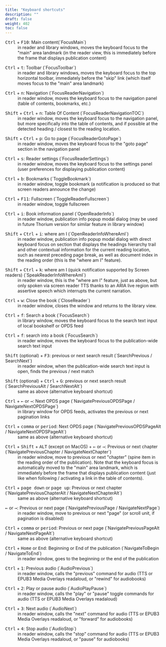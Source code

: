 ```yaml
---
title: "Keyboard shortcuts"
description: ""
draft: false
weight: 402
toc: false
---
```


<dl>
 <dt>  <kbd>Ctrl</kbd>  +  <kbd>F10</kbd>: Main content(`FocusMain`)</dt>
 <dd>in reader and library windows, moves the keyboard focus to the "main" area landmark (in the reader view, this is immediately before the frame that displays publication content)
 </dd>
</dl>
<dl>
 <dt>  <kbd>Ctrl</kbd>  +  <kbd>t</kbd>: Toolbar (`FocusToolbar`)</dt>
 <dd>in reader and library windows, moves the keyboard focus to the top horizontal toolbar, immediately before the "skip" link (which itself moves focus to the "main" area landmark)
 </dd>
</dl>
<dl>
 <dt>  <kbd>Ctrl</kbd>  +  <kbd>n</kbd>: Navigation (`FocusReaderNavigation`)</dt>
 <dd>in reader window, moves the keyboard focus to the navigation panel (table of contents, bookmarks, etc.)
 </dd>
</dl>
<dl>
 <dt>  <kbd>Shift</kbd>  +  <kbd>Ctrl</kbd>  +  <kbd>n</kbd>: Table Of Content (`FocusReaderNavigationTOC`)</dt>
 <dd>in reader window, moves the keyboard focus to the navigation panel, but more specifically into the table of contents, and if possible at the detected heading  / closest to the reading location.
 </dd>
</dl>
<dl>
 <dt>  <kbd>Shift</kbd>  +  <kbd>Ctrl</kbd>  +  <kbd>p</kbd>: Go to page (`FocusReaderGotoPage`)</dt>
 <dd>in reader window, moves the keyboard focus to the "goto page" section in the navigation panel
 </dd>
</dl>
<dl>
 <dt>  <kbd>Ctrl</kbd>  +  <kbd>s</kbd>: Reader settings (`FocusReaderSettings`)</dt>
 <dd>in reader window, moves the keyboard focus to the settings panel (user preferences for displaying publication content)
 </dd>
</dl>
<dl>
 <dt>  <kbd>Ctrl</kbd>  +  <kbd>b</kbd>: Bookmarks (`ToggleBookmark`)</dt>
 <dd>in reader window, toggle bookmark (a notification is produced so that screen readers announce the change)
 </dd>
</dl>
<dl>
 <dt>  <kbd>Ctrl</kbd>  +  <kbd>F11</kbd>: Fullscreen (`ToggleReaderFullscreen`)</dt>
 <dd>in reader window, toggle fullscreen
 </dd>
</dl>
<dl>
 <dt>  <kbd>Ctrl</kbd>  +  <kbd>i</kbd>: Book information panel (`OpenReaderInfo`)</dt>
 <dd>in reader window, publication info popup modal dialog (may be used in future Thorium version for similar feature in library window)
 </dd>
</dl>
<dl>
 <dt>  <kbd>Shift</kbd>  +  <kbd>Ctrl</kbd>  +  <kbd>i</kbd>: where am I (`OpenReaderInfoWhereAmI`)</dt>
 <dd>in reader window, publication info popup modal dialog with direct keyboard focus on section that displays the headings hierarchy trail and other contextual information for the current reading location, such as nearest preceding page break, as well as document index in the reading order (this is the "where am I" feature).
 </dd>
</dl>
<dl>
 <dt>  <kbd>Shift</kbd>  +  <kbd>Ctrl</kbd>  +  <kbd>k</kbd>: where am I (quick notification supported by Screen readers) (`SpeakReaderInfoWhereAmI`)</dt>
 <dd>in reader window, this is the "where am I" feature, just as above, but only spoken via screen reader TTS thanks to an ARIA live region with assertive speech which interrupts the current narration.
 </dd>
</dl>
<dl>
 <dt>  <kbd>Ctrl</kbd>  +  <kbd>w</kbd>: Close the book (`CloseReader`)</dt>
 <dd>in reader window, closes the window and returns to the library view.
 </dd>
</dl>
<dl>
 <dt>  <kbd>Ctrl</kbd>  +  <kbd>f</kbd>: Search a book (`FocusSearch`)</dt>
 <dd>in library window, moves the keyboard focus to the search text input of local bookshelf or OPDS feed
 </dd>
</dl>
<dl>
 <dt>  <kbd>Ctrl</kbd>  +  <kbd>f</kbd>: search into a book (`FocusSearch`)</dt>
 <dd>in reader window, moves the keyboard focus to the publication-wide search text input
 </dd>
</dl>
<dl>
 <dt>  <kbd>Shift</kbd> (optional) + <kbd>F3</kbd>: previous or next search result (`SearchPrevious / SearchNext`)</dt>
 <dd>in reader window, when the publication-wide search text input is open, finds the previous / next match
 </dd>
</dl>
<dl>
 <dt>  <kbd>Shift</kbd> (optional) + <kbd>Ctrl</kbd>  +  <kbd>G</kbd>: previous or next search result (`SearchPreviousAlt / SearchNextAlt`)</dt>
 <dd>same as above (alternative keyboard shortcut)
 </dd>
</dl>
<dl>
 <dt>  <kbd>Ctrl</kbd>  +  <kbd>&larr;</kbd> or <kbd>&rarr;</kbd>: Next OPDS page (`NavigatePreviousOPDSPage / NavigateNextOPDSPage`)</dt>
 <dd>in library window for OPDS feeds, activates the previous or next pagination links
 </dd>
</dl>
<dl>
 <dt>  <kbd>Ctrl</kbd>  +  <kbd>comma</kbd> or <kbd>period</kbd>: Next OPDS page (`NavigatePreviousOPDSPageAlt / NavigateNextOPDSPageAlt`)</dt>
 <dd>same as above (alternative keyboard shortcut)
 </dd>
</dl>
<dl>
 <dt>  <kbd>Ctrl</kbd>  +  <kbd>Shift</kbd>  +  <kbd>ALT</kbd> (except on MacOS) + <kbd>&larr;</kbd> or <kbd>&rarr;</kbd>: Previous or next chapter (`NavigatePreviousChapter / NavigateNextChapter`)</dt>
 <dd>in reader window, move to previous or next "chapter" (spine item in the reading order of the publication). Note that the keyboard focus is automatically moved to the "main" area landmark, which is immediately before the frame that displays publication content (just like when following / activating a link in the table of contents).
 </dd>
</dl>
<dl>
 <dt>  <kbd>Ctrl</kbd>  +  <kbd>page down</kbd> or <kbd>page up</kbd>: Previous or next chapter (`NavigatePreviousChapterAlt / NavigateNextChapterAlt`)</dt>
 <dd>same as above (alternative keyboard shortcut)
 </dd>
</dl>
<dl>
 <dt>  <kbd>&larr;</kbd> or <kbd>&rarr;</kbd>: Previous or next page (`NavigatePreviousPage / NavigateNextPage`)</dt>
 <dd>in reader window, move to previous or next "page" (or scroll unit, if pagination is disabled)
 </dd>
</dl>
<dl>
 <dt>  <kbd>Ctrl</kbd>  +  <kbd>comma</kbd> or <kbd>period</kbd>: Previous or next page (`NavigatePreviousPageAlt / NavigateNextPageAlt`)</dt>
 <dd>same as above (alternative keyboard shortcut)
 </dd>
</dl>
<dl>
 <dt>  <kbd>Ctrl</kbd>  +  <kbd>Home</kbd> or <kbd>End</kbd>: Beginning or End of the publication (`NavigateToBegin / NavigateToEnd`)</dt>
 <dd>in reader window, goes to the beginning or the end of the publication
 </dd>
</dl>
<dl>
 <dt>  <kbd>Ctrl</kbd>  +  <kbd>1</kbd>: Previous audio (`AudioPrevious`)</dt>
 <dd>in reader window, calls the "previous" command for audio (TTS or EPUB3 Media Overlays readaloud, or "rewind" for audiobooks)
 </dd>
</dl>
<dl>
 <dt>  <kbd>Ctrl</kbd>  +  <kbd>2</kbd>: Play or pause audio (`AudioPlayPause`)</dt>
 <dd>in reader window, calls the "play" or "pause" toggle commands for audio (TTS or EPUB3 Media Overlays readaloud)
 </dd>
</dl>
<dl>
 <dt>  <kbd>Ctrl</kbd>  +  <kbd>3</kbd>: Next audio (`AudioNext`)</dt>
 <dd>in reader window, calls the "next" command for audio (TTS or EPUB3 Media Overlays readaloud, or "forward" for audiobooks)
 </dd>
</dl>
<dl>
 <dt>  <kbd>Ctrl</kbd>  +  <kbd>4</kbd>: Stop audio (`AudioStop`)</dt>
 <dd>in reader window, calls the "stop" command for audio (TTS or EPUB3 Media Overlays readaloud, or "pause" for audiobooks)
 </dd>
</dl>
